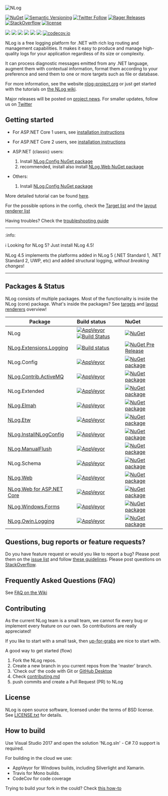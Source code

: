![NLog](https://raw.githubusercontent.com/NLog/NLog.github.io/master/images/NLog-logo-only_small.png)

[![NuGet](https://img.shields.io/nuget/v/nlog.svg)](https://www.nuget.org/packages/NLog)
[![Semantic Versioning](https://img.shields.io/badge/semver-2.0.0-3D9FE0.svg)](http://semver.org/)
[![Twitter Follow](https://img.shields.io/twitter/follow/NLogOfficial.svg?style=social?maxAge=2592000)](https://twitter.com/NLogOfficial)
[![Rager Releases](http://rager.io/badge.svg?url=https%3A%2F%2Fgithub.com%2FNLog%2FNLog)](http://rager.io/projects/search?badge=1&query=github.com/nlog/nlog)
[![StackOverflow](https://img.shields.io/stackexchange/stackoverflow/t/nlog.svg?maxAge=2592000&label=stackoverflow)](https://stackoverflow.com/questions/tagged/nlog) 
[![license](https://img.shields.io/github/license/mashape/apistatus.svg)]()


[![](https://sonarcloud.io/api/badges/measure?key=nlog&metric=ncloc)](https://sonarcloud.io/dashboard/?id=nlog) 
[![](https://sonarcloud.io/api/badges/measure?key=nlog&metric=bugs)](https://sonarcloud.io/dashboard/?id=nlog) 
[![](https://sonarcloud.io/api/badges/measure?key=nlog&metric=vulnerabilities)](https://sonarcloud.io/dashboard/?id=nlog) 
[![](https://sonarcloud.io/api/badges/measure?key=nlog&metric=code_smells)](https://sonarcloud.io/project/issues?id=nlog&resolved=false&types=CODE_SMELL) 
[![](https://sonarcloud.io/api/badges/measure?key=nlog&metric=duplicated_lines_density)](https://sonarcloud.io/component_measures/domain/Duplications?id=nlog) 
[![](https://sonarcloud.io/api/badges/measure?key=nlog&metric=sqale_debt_ratio)](https://sonarcloud.io/dashboard/?id=nlog) 
[![codecov.io](https://codecov.io/github/NLog/NLog/coverage.svg?branch=master)](https://codecov.io/github/NLog/NLog?branch=master)

<!--
[![NuGet downloads](https://img.shields.io/nuget/dt/NLog.svg)](https://www.nuget.org/packages/NLog)

[![Pre-release version](https://img.shields.io/nuget/vpre/NLog.svg)](https://www.nuget.org/packages/NLog)-->



<!--[NLog is Looking for Developers!](http://nlog-project.org/2015/08/05/NLog-is-looking-for-developers.html)-->



NLog is a free logging platform for .NET with rich log routing and management
capabilities. It makes it easy to produce and manage high-quality logs for
your application regardless of its size or complexity.

It can process diagnostic messages emitted from any .NET language, augment
them with contextual information, format them according to your preference
and send them to one or more targets such as file or database.

For more information, see the website [nlog-project.org](http://nlog-project.org)
or just get started with the tutorials on [the NLog wiki](https://github.com/NLog/NLog/wiki).

Major releases will be posted on [project news](http://nlog-project.org/archives/). For smaller updates, follow us on [Twitter](https://twitter.com/NLogOfficial)


Getting started
---

- For ASP.NET Core 1 users, see [installation instructions](https://github.com/NLog/NLog.Web/wiki/Getting-started-with-ASP.NET-Core-(csproj---vs2017))
- For ASP.NET Core 2 users, see [installation instructions](https://github.com/NLog/NLog.Web/wiki/Getting-started-with-ASP.NET-Core-2)
- ASP.NET (classic) users: 
  1. Install [NLog.Config NuGet package](https://www.nuget.org/packages/NLog.config)
  2. recommended, install also install [NLog.Web NuGet package](https://www.nuget.org/packages/NLog.Web)

- Others:
  1. Install [NLog.Config NuGet package](https://www.nuget.org/packages/NLog.config)


More detailed tutorial can be found [here](https://github.com/NLog/NLog/wiki/Tutorial).

For the possible options in the config, check the [Target list](https://github.com/NLog/NLog/wiki/Targets) and the [layout renderer list](https://github.com/NLog/NLog/wiki/Layout-Renderers)

Having troubles? Check the [troubleshooting guide](https://github.com/NLog/NLog/wiki/Logging-troubleshooting)



-----

:info:

 ℹ️ Looking for NLog 5? Just install NLog 4.5!

NLog 4.5 implements the platforms added in NLog 5 (.NET Standard 1, .NET Standard 2, UWP, etc) and added structural logging, *without breaking changes*!

----

Packages & Status
---
NLog consists of multiple packages. Most of the functionality is inside the NLog (core) package. What's inside the packages? See [targets](https://github.com/NLog/NLog/wiki/Targets) and [layout renderers](https://github.com/NLog/NLog/wiki/Layout-Renderers) overview!

Package  | Build status | NuGet 
-------- | :------------ | :------------ 
NLog                                    | [![AppVeyor](https://img.shields.io/appveyor/ci/nlog/nlog/master.svg)](https://ci.appveyor.com/project/nlog/nlog/branch/master)   [![Build Status](https://travis-ci.org/NLog/NLog.svg?branch=master)](https://travis-ci.org/NLog/NLog)                    | [![NuGet](https://img.shields.io/nuget/v/nlog.svg)](https://www.nuget.org/packages/NLog)
[NLog.Extensions.Logging](https://github.com/NLog/NLog.Extensions.Logging)  | [![Build status](https://img.shields.io/appveyor/ci/nlog/nlog-framework-logging/master.svg)](https://ci.appveyor.com/project/nlog/nlog-framework-logging/branch/master) | [![NuGet Pre Release](https://img.shields.io/nuget/vpre/NLog.Extensions.Logging.svg)](https://www.nuget.org/packages/NLog.Extensions.Logging)
NLog.Config                                                         | [![AppVeyor](https://img.shields.io/appveyor/ci/nlog/nlog/master.svg)](https://ci.appveyor.com/project/nlog/nlog/branch/master)                   | [![NuGet package](https://badge.fury.io/nu/NLog.Config.svg)](https://www.nuget.org/packages/NLog.Config)
[NLog.Contrib.ActiveMQ](https://github.com/NLog/NLog.Contrib.ActiveMQ)                                              | [![AppVeyor](https://img.shields.io/appveyor/ci/nlog/nlog-contrib-activemq/master.svg)](https://ci.appveyor.com/project/nlog/nlog-contrib-activemq/branch/master)                   | [![NuGet package](https://badge.fury.io/nu/NLog.Contrib.ActiveMQ.svg)](https://www.nuget.org/packages/NLog.Contrib.ActiveMQ)
NLog.Extended                                                       | [![AppVeyor](https://img.shields.io/appveyor/ci/nlog/nlog/master.svg)](https://ci.appveyor.com/project/nlog/nlog/branch/master)                   | [![NuGet package](https://badge.fury.io/nu/NLog.Extended.svg)](https://www.nuget.org/packages/NLog.Extended)
[NLog.Elmah](https://github.com/NLog/NLog.Elmah)                    | [![AppVeyor](https://img.shields.io/appveyor/ci/nlog/nlog-Elmah/master.svg)](https://ci.appveyor.com/project/nlog/nlog-Elmah/branch/master)               | [![NuGet package](https://badge.fury.io/nu/NLog.Elmah.svg)](https://www.nuget.org/packages/NLog.Elmah)
[NLog.Etw](https://github.com/NLog/NLog.Etw)                        | [![AppVeyor](https://img.shields.io/appveyor/ci/nlog/nlog-etw/master.svg)](https://ci.appveyor.com/project/nlog/nlog-etw/branch/master)                   | [![NuGet package](https://badge.fury.io/nu/NLog.Etw.svg)](https://www.nuget.org/packages/NLog.Etw)
[NLog.InstallNLogConfig](https://github.com/NLog/NLog.InstallNLogConfig)                        | [![AppVeyor](https://img.shields.io/appveyor/ci/nlog/nlog-InstallNLogConfig/master.svg)](https://ci.appveyor.com/project/nlog/nlog-InstallNLogConfig/branch/master)                   | [![NuGet package](https://badge.fury.io/nu/NLog.InstallNLogConfig.svg)](https://www.nuget.org/packages/NLog.InstallNLogConfig)
[NLog.ManualFlush](https://github.com/NLog/NLog.ManualFlush)        | [![AppVeyor](https://img.shields.io/appveyor/ci/nlog/nlog-ManualFlush/master.svg)](https://ci.appveyor.com/project/nlog/nlog-ManualFlush/branch/master)   | [![NuGet package](https://badge.fury.io/nu/NLog.ManualFlush.svg)](https://www.nuget.org/packages/NLog.ManualFlush)
NLog.Schema                                                         | [![AppVeyor](https://img.shields.io/appveyor/ci/nlog/nlog/master.svg)](https://ci.appveyor.com/project/nlog/nlog/branch/master)                   | [![NuGet package](https://badge.fury.io/nu/NLog.Schema.svg)](https://www.nuget.org/packages/NLog.Schema)
[NLog.Web](https://github.com/NLog/NLog.Web)                        | [![AppVeyor](https://img.shields.io/appveyor/ci/nlog/nlog-web/master.svg)](https://ci.appveyor.com/project/nlog/nlog-web/branch/master)                   | [![NuGet package](https://badge.fury.io/nu/NLog.Web.svg)](https://www.nuget.org/packages/NLog.Web)
[NLog.Web for ASP.NET Core](https://github.com/NLog/NLog.Web)                        | [![AppVeyor](https://img.shields.io/appveyor/ci/nlog/nlog-web/master.svg)](https://ci.appveyor.com/project/nlog/nlog-web/branch/master)                   | [![NuGet package](https://badge.fury.io/nu/NLog.Web.AspNetCore.svg)](https://www.nuget.org/packages/NLog.Web.AspNetCore)
[NLog.Windows.Forms](https://github.com/NLog/NLog.Windows.Forms)    | [![AppVeyor](https://img.shields.io/appveyor/ci/nlog/nlog-windows-forms/master.svg)](https://ci.appveyor.com/project/nlog/nlog-windows-forms/branch/master)           | [![NuGet package](https://badge.fury.io/nu/NLog.Windows.Forms.svg)](https://www.nuget.org/packages/NLog.Windows.Forms)
[NLog.Owin.Logging](https://github.com/NLog/NLog.Owin.Logging)      | [![AppVeyor](https://img.shields.io/appveyor/ci/nlog/nlog-owin-logging/master.svg)](https://ci.appveyor.com/project/nlog/nlog-owin-logging/branch/master)          | [![NuGet package](https://badge.fury.io/nu/NLog.Owin.Logging.svg)](https://www.nuget.org/packages/NLog.Owin.Logging)





Questions, bug reports or feature requests?
---
Do you have feature request or would you like to report a bug? Please post them on the [issue list](https://github.com/NLog/NLog/issues) and follow [these guidelines](.github/CONTRIBUTING.md).
Please post questions on [StackOverflow](https://stackoverflow.com/).




Frequently Asked Questions (FAQ)
---
See [FAQ on the Wiki](https://github.com/NLog/NLog/wiki/faq)


Contributing
---
As the current NLog team is a small team, we cannot fix every bug or implement every feature on our own. So contributions are really appreciated!

If you like to start with a small task, then
[up-for-grabs](https://github.com/NLog/NLog/issues?utf8=%E2%9C%93&q=is%3Aopen+is%3Aissue+label%3Aup-for-grabs+-label%3A%22almost+ready%22+)  are nice to start with.


A good way to get started (flow)


1. Fork the NLog repos.
1. Create a new branch in you current repos from the 'master' branch.
1. 'Check out' the code with Git or [GitHub Desktop](https://desktop.github.com/)
1. Check [contributing.md](.github/CONTRIBUTING.md#sync-projects)
1. push commits and create a Pull Request (PR) to NLog


License
---
NLog is open source software, licensed under the terms of BSD license.
See [LICENSE.txt](LICENSE.txt) for details.


How to build
---
Use Visual Studio 2017 and open the solution 'NLog.sln' - C# 7.0 support is required.

For building in the cloud we use:
- AppVeyor for Windows builds, including Silverlight and Xamarin.
- Travis for Mono builds.
- CodeCov for code coverage

Trying to build your fork in the could? Check [this how-to](howto-build-your-fork.md)

